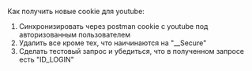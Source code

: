 Как получить новые cookie для youtube:

1. Синхронизировать через postman cookie с youtube под авторизованным пользователем
2. Удалить все кроме тех, что наичинаются на "__Secure"
3. Сделать тестовый запрос и убедиться, что в полученном запросе есть "ID_LOGIN"
